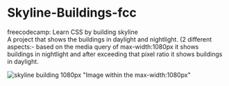 # Skyline-Buildings-fcc 

freecodecamp: Learn CSS by building skyline <br>
A project that shows the buildings in daylight and nightlight. (2 different aspects:- based on the media query of max-width:1080px it shows buildings in nightlight and after exceeding that pixel ratio it shows buildings in daylight.

![skyline building 1080px](https://github.com/Dhanesha151001/Skyline-Buildings-fcc/assets/103206429/2d221d28-bb2f-480a-9d24-191015c012ca)
 "Image within the max-width:1080px"
